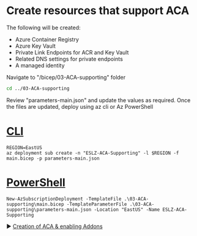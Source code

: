 # Create resources that support ACA

The following will be created:

* Azure Container Registry
* Azure Key Vault
* Private Link Endpoints for ACR and Key Vault
* Related DNS settings for private endpoints
* A managed identity

Navigate to "/bicep/03-ACA-supporting" folder

```bash
cd ../03-ACA-supporting
```

Review "parameters-main.json" and update the values as required. Once the files are updated, deploy using az cli or Az PowerShell

# [CLI](#tab/CLI)

```azurecli
REGION=EastUS
az deployment sub create -n "ESLZ-ACA-Supporting" -l $REGION -f main.bicep -p parameters-main.json
```

# [PowerShell](#tab/PowerShell)

```azurepowershell
New-AzSubscriptionDeployment -TemplateFile .\03-ACA-supporting\main.bicep -TemplateParameterFile .\03-ACA-supporting\parameters-main.json -Location "EastUS" -Name ESLZ-ACA-Supporting
```

:arrow_forward: [Creation of ACA & enabling Addons](./06-aca-env.md)
